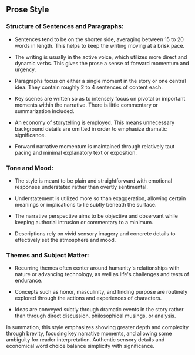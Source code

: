 ## Prose Style 

### Structure of Sentences and Paragraphs:

- Sentences tend to be on the shorter side, averaging between 15 to 20 words in length. This helps to keep the writing moving at a brisk pace. 

- The writing is usually in the active voice, which utilizes more direct and dynamic verbs. This gives the prose a sense of forward momentum and urgency.

- Paragraphs focus on either a single moment in the story or one central idea. They contain roughly 2 to 4 sentences of content each.

- Key scenes are written so as to intensely focus on pivotal or important moments within the narrative. There is little commentary or summarization included. 

- An economy of storytelling is employed. This means unnecessary background details are omitted in order to emphasize dramatic significance. 

- Forward narrative momentum is maintained through relatively taut pacing and minimal explanatory text or exposition.

### Tone and Mood:

- The style is meant to be plain and straightforward with emotional responses understated rather than overtly sentimental.

- Understatement is utilized more so than exaggeration, allowing certain meanings or implications to lie subtly beneath the surface.

- The narrative perspective aims to be objective and observant while keeping authorial intrusion or commentary to a minimum.  

- Descriptions rely on vivid sensory imagery and concrete details to effectively set the atmosphere and mood.

### Themes and Subject Matter:  

- Recurring themes often center around humanity's relationships with nature or advancing technology, as well as life's challenges and tests of endurance. 

- Concepts such as honor, masculinity, and finding purpose are routinely explored through the actions and experiences of characters.

- Ideas are conveyed subtly through dramatic events in the story rather than through direct discussion, philosophical musings, or analysis.

In summation, this style emphasizes showing greater depth and complexity through brevity, focusing key narrative moments, and allowing some ambiguity for reader interpretation. Authentic sensory details and economical word choice balance simplicity with significance.